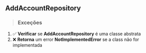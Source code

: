 ## AddAccountRepository

> ### Exceções

1. ✅ **Verificar** se **AddAccountRepository** é uma classe abstrata
2. ❌ **Retorna** um error **NotImplementedError** se a class não for implementada
